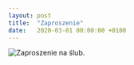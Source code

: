 ```yaml
---
layout: post
title:  "Zaproszenie"
date:   2020-03-01 00:00:00 +0100
---
```

<img src="{{ site.baseurl }}/assets/zaproszenie.png" alt="Zaproszenie na ślub.">

